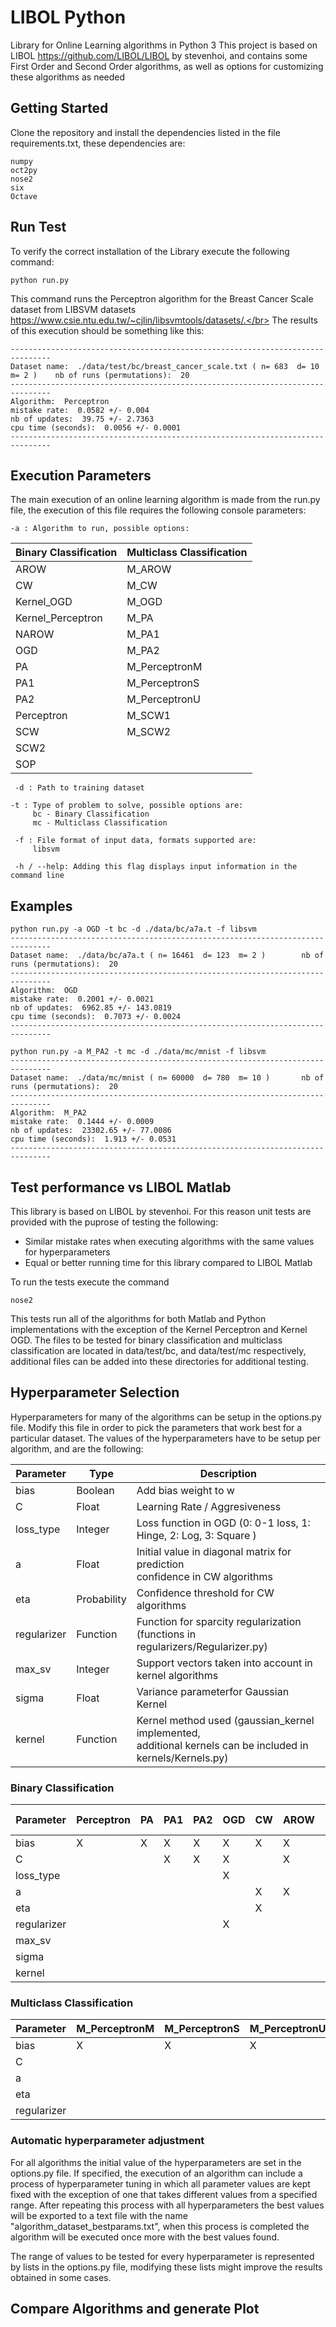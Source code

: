 # LIBOL Python

Library for Online Learning algorithms in Python 3
This project is based on LIBOL https://github.com/LIBOL/LIBOL by stevenhoi,
and contains some First Order and Second Order algorithms, as well as options for 
customizing these algorithms as needed

## Getting Started

Clone the repository and install the dependencies listed in the file requirements.txt, these dependencies are:
```
numpy
oct2py
nose2
six
Octave
```

## Run Test

To verify the correct installation of the Library execute the following command:
```
python run.py
```
This command runs the Perceptron algorithm for the Breast Cancer Scale dataset from LIBSVM datasets https://www.csie.ntu.edu.tw/~cjlin/libsvmtools/datasets/.</br>
The results of this execution should be something like this:

```
-------------------------------------------------------------------------------
Dataset name:  ./data/test/bc/breast_cancer_scale.txt ( n= 683  d= 10  m= 2 )    nb of runs (permutations):  20
-------------------------------------------------------------------------------
Algorithm:  Perceptron
mistake rate:  0.0582 +/- 0.004
nb of updates:  39.75 +/- 2.7363
cpu time (seconds):  0.0056 +/- 0.0001
-------------------------------------------------------------------------------
```

## Execution Parameters

The main execution of an online learning algorithm is made from the run.py file,
the execution of this file requires the following console parameters:

```
-a : Algorithm to run, possible options:
```

Binary Classification  | Multiclass Classification
---------------------- | -------------------------
AROW                   | M_AROW
CW                     | M_CW
Kernel_OGD             | M_OGD
Kernel_Perceptron      | M_PA
NAROW                  | M_PA1
OGD                    | M_PA2
PA                     | M_PerceptronM
PA1                    | M_PerceptronS
PA2                    | M_PerceptronU
Perceptron             | M_SCW1
SCW                    | M_SCW2
SCW2                   | 
SOP                    |

```
 -d : Path to training dataset

-t : Type of problem to solve, possible options are:
     bc - Binary Classification
     mc - Multiclass Classification
 
 -f : File format of input data, formats supported are:
     libsvm

 -h / --help: Adding this flag displays input information in the command line

```
## Examples

```
python run.py -a OGD -t bc -d ./data/bc/a7a.t -f libsvm
-------------------------------------------------------------------------------
Dataset name:  ./data/bc/a7a.t ( n= 16461  d= 123  m= 2 )        nb of runs (permutations):  20
-------------------------------------------------------------------------------
Algorithm:  OGD
mistake rate:  0.2001 +/- 0.0021
nb of updates:  6962.85 +/- 143.0819
cpu time (seconds):  0.7073 +/- 0.0024
-------------------------------------------------------------------------------

python run.py -a M_PA2 -t mc -d ./data/mc/mnist -f libsvm
-------------------------------------------------------------------------------
Dataset name:  ./data/mc/mnist ( n= 60000  d= 780  m= 10 )       nb of runs (permutations):  20
-------------------------------------------------------------------------------
Algorithm:  M_PA2
mistake rate:  0.1444 +/- 0.0009
nb of updates:  23302.65 +/- 77.0086
cpu time (seconds):  1.913 +/- 0.0531
-------------------------------------------------------------------------------

```
## Test performance vs LIBOL Matlab

This library is based on LIBOL by stevenhoi.
For this reason unit tests are provided with the puprose of testing the following:
* Similar mistake rates when executing algorithms with the same values for hyperparameters
* Equal or better running time for this library compared to LIBOL Matlab

To run the tests execute the command
```
nose2
```
This tests run all of the algorithms for both Matlab and Python implementations with the exception of the Kernel Perceptron and Kernel OGD. The files to be tested for binary classification and multiclass classification are located in data/test/bc, and data/test/mc respectively, additional files can be added into these directories for additional testing.

## Hyperparameter Selection

Hyperparameters for many of the algorithms can be setup in the options.py file.
Modify this file in order to pick the parameters that work best for a particular dataset.
The values of the hyperparameters have to be setup per algorithm, and are the following:

Parameter   | Type        |                 Description
------------|-------------|------------------------------------------------------------
bias        | Boolean     | Add bias weight to w
C           | Float       | Learning Rate / Aggresiveness
loss_type   | Integer     | Loss function in OGD (0: 0-1 loss, 1: Hinge, 2: Log, 3: Square )
a           | Float       | Initial value in diagonal matrix for prediction <br> confidence in CW algorithms
eta         | Probability | Confidence threshold for CW algorithms
regularizer | Function    | Function for sparcity regularization (functions in regularizers/Regularizer.py)
max_sv      | Integer     | Support vectors taken into account in kernel algorithms
sigma       | Float       | Variance parameterfor Gaussian Kernel
kernel      | Function    | Kernel method used (gaussian_kernel implemented, <br> additional kernels can be included in kernels/Kernels.py)  

### Binary Classification

   Parameter   | Perceptron | PA | PA1 | PA2 | OGD | CW | AROW | NAROW | SOP | SCW | SCW2|  Kernel Perceptron | Kernel OGD         
 --------------|------------|----|-----|-----|-----|----|------|-------|-----|-----|-----|--------------------|------------ 
   bias        |      X     | X  |  X  |  X  |  X  |  X |   X  |   X   |  X  |  X  |  X  |                    |
   C           |            |    |  X  |  X  |  X  |    |   X  |   X   |     |  X  |  X  |                    |      X     
   loss_type   |            |    |     |     |  X  |    |      |       |     |     |     |                    |      X
   a           |            |    |     |     |     |  X |   X  |   X   |  X  |  X  |  X  |                    |
   eta         |            |    |     |     |     |  X |      |       |     |  X  |  X  |                    |
   regularizer |            |    |     |     |  X  |    |      |       |     |     |     |                    |
   max_sv      |            |    |     |     |     |    |      |       |     |     |     |         X          |      X
   sigma       |            |    |     |     |     |    |      |       |     |     |     |         X          |      X
   kernel      |            |    |     |     |     |    |      |       |     |     |     |         X          |      X 
   

### Multiclass Classification

   Parameter   | M_PerceptronM | M_PerceptronS | M_PerceptronU | M_OGD | M_PA | M_PA1 | M_PA2 | M_CW | M_SCW1 | M_SCW2 | M_AROW
 --------------|---------------|---------------|---------------|-------|------|-------|-------|------|--------|--------|-------
   bias        |       X       |        X      |       X       |   X   |   X  |   X   |   X   |   X  |    X   |    X   |    X 
   C           |               |               |               |   X   |   X  |   X   |   X   |      |    X   |    X   |    X
   a           |               |               |               |       |      |       |       |   X  |    X   |    X   |    X
   eta         |               |               |               |       |      |       |       |   X  |    X   |    X   |    
   regularizer |               |               |               |   X   |      |       |       |      |        |        |     


### Automatic hyperparameter adjustment

For all algorithms the initial value of the hyperparameters are set in the options.py file.
If specified, the execution of an algorithm can include a process of hyperparameter tuning in which all parameter values are kept fixed with the exception of one that takes different values from a specified range. After repeating this process with all hyperparameters the best values will be exported to a text file with the name "algorithm_dataset_bestparams.txt", when this process is completed the algorithm will be executed once more with the best values found.

The range of values to be tested for every hyperparameter is represented by lists in the options.py file, modifying these lists might improve the results obtained in some cases.

## Compare Algorithms and generate Plot





